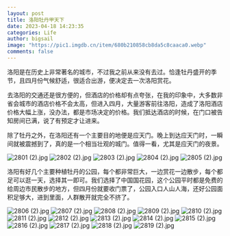 ```yaml
---
layout: post
title: 洛阳牡丹甲天下
date: 2023-04-18 14:23:35
categories: Life
author: bigsail
image: "https://pic1.imgdb.cn/item/680b210858cb8da5c8caaca0.webp"
comments: false
---
```

洛阳是在历史上非常著名的城市，不过我之前从来没有去过。恰逢牡丹盛开的季节，且四月份气候舒适，很适合出游，便决定去一次洛阳赏花。

去洛阳的交通还是很方便的，但酒店的价格却有点夸张，在我的印象中，大多数非省会城市的酒店价格不会太高，但进入四月，大量游客前往洛阳，造成了洛阳酒店价格大幅上涨，没办法，都是市场决定的价格。我们抵达酒店的时候，在门口被告知房间已满，说了有预定才让进来。

除了牡丹之外，在洛阳还有一个主要目的地便是应天门。晚上到达应天门时，一瞬间就被震撼到了，真的是一个相当壮观的城门。值得一看，尤其是应天门的夜景。

<!--![](https://ucarecdn.com/f94d180b-8c30-434e-9261-0e10e1d335df/2801.jpg)
![](https://ucarecdn.com/fb58f827-9066-48ac-9ba7-5fa7df57d187/2802.jpg)
![](https://ucarecdn.com/b527b467-f98d-47e9-bc70-ca32d48989c3/2803.jpg)
![](https://ucarecdn.com/98b6075c-fd7a-4fdc-87c8-18016e013a74/2804.jpg)
![](https://ucarecdn.com/b1b88916-ddc3-413f-a985-3a57349d04c3/2805.jpg)-->
![2801 (2).jpg](https://img.ksmoe.eu.org/v2/ohfpBlS.jpeg)
![2802 (2).jpg](https://img.ksmoe.eu.org/v2/f4aZklr.jpeg)
![2803 (2).jpg](https://img.ksmoe.eu.org/v2/eRdLlVB.jpeg)
![2804 (2).jpg](https://img.ksmoe.eu.org/v2/ikpT4Ij.jpeg)
![2805 (2).jpg](https://img.ksmoe.eu.org/v2/tr8iaum.jpeg)

洛阳有好几个主要种植牡丹的公园，每个都非常巨大，一边赏花一边散步，每个都足可以逛一天，选择其一即可。我们选择了中国国花园，这个公园平时都是免费的给周边市民散步的地方，但四月份就要收门票了，公园入口人山人海，还好公园面积足够大，进到里面，人群散开就完全不挤了。

<!--![](https://ucarecdn.com/0686a407-97c0-4ab9-ae83-4ea62dd815de/2806.jpg)
![](https://ucarecdn.com/df95870d-8710-4596-88b5-dc223eb8e8ab/2807.jpg)
![](https://ucarecdn.com/c77d0b07-fd3f-477a-8f8e-1e07c7e42277/2808.jpg)
![](https://ucarecdn.com/7775e662-d5a4-4af0-835b-5841d789fe27/2809.jpg)
![](https://ucarecdn.com/68877e2a-83b8-402e-9e98-9af48810855a/2810.jpg)
![](https://ucarecdn.com/04e715e6-d9ae-43c4-b378-36bdea98c20a/2811.jpg)
![](https://ucarecdn.com/7ec42bc1-9b1c-4bfd-8c4d-de34a85275db/2812.jpg)
![](https://ucarecdn.com/e4763b23-7906-4187-9121-b546734b0843/2813.jpg)
![](https://ucarecdn.com/d74acf1a-ea91-46dd-8ba2-5a20e2ed7ee3/2814.jpg)
![](https://ucarecdn.com/6432b29c-f352-47f3-a7ca-100466fa7e79/2815.jpg)
![](https://ucarecdn.com/1f7151aa-0c36-494e-afe1-deb135bdf0b6/2816.jpg)
![](https://ucarecdn.com/2cc24af6-d9e6-46bb-b0c4-c16e08dcedad/2817.jpg)
![](https://ucarecdn.com/ed891586-9c82-4122-a38e-1d3922b4f256/2818.jpg)
![](https://ucarecdn.com/63475791-1a2a-49d6-baec-346a8535c1d3/2819.jpg)-->
![2806 (2).jpg](https://img.ksmoe.eu.org/v2/ez2hZk7.jpeg)
![2807 (2).jpg](https://img.ksmoe.eu.org/v2/l9ryFkK.jpeg)
![2808 (2).jpg](https://img.ksmoe.eu.org/v2/MapIxNz.jpeg)
![2809 (2).jpg](https://img.ksmoe.eu.org/v2/5N6Tdxd.jpeg)
![2810 (2).jpg](https://img.ksmoe.eu.org/v2/ctElfTJ.jpeg)
![2811 (2).jpg](https://img.ksmoe.eu.org/v2/E1CQCBO.jpeg)
![2812 (2).jpg](https://img.ksmoe.eu.org/v2/KuQQPtj.jpeg)
![2813 (2).jpg](https://img.ksmoe.eu.org/v2/WzDX9zH.jpeg)
![2814 (2).jpg](https://img.ksmoe.eu.org/v2/lMdDg30.jpeg)
![2815 (2).jpg](https://img.ksmoe.eu.org/v2/rQ1rXqI.jpeg)
![2816 (2).jpg](https://img.ksmoe.eu.org/v2/WCPVxZz.jpeg)
![2817 (2).jpg](https://img.ksmoe.eu.org/v2/Lr1A43C.jpeg)
![2818 (2).jpg](https://img.ksmoe.eu.org/v2/D85D8zf.jpeg)
![2819 (2).jpg](https://img.ksmoe.eu.org/v2/92sCi4v.jpeg)
